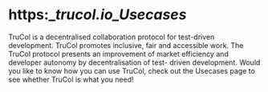 # https:__trucol.io_Usecases_
TruCol is a decentralised collaboration protocol for test-driven development. TruCol promotes inclusive, fair and accessible work. The TruCol protocol presents an improvement of market efficiency and developer autonomy by decentralisation of test- driven development. Would you like to know how you can use TruCol, check out the Usecases page to see whether TruCol is what you need!